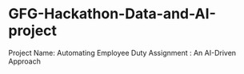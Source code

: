 # GFG-Hackathon-Data-and-AI-project
Project Name: Automating Employee Duty Assignment : An AI-Driven Approach

